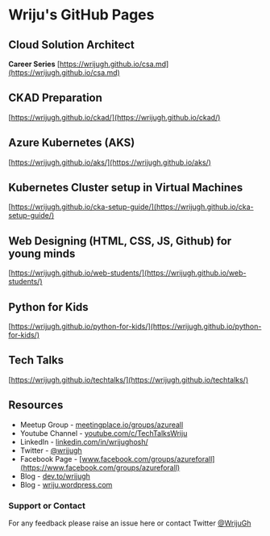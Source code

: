 # Wriju's GitHub Pages

## Cloud Solution Architect 
**Career Series**
[https://wrijugh.github.io/csa.md](https://wrijugh.github.io/csa.md)

## CKAD Preparation

[https://wrijugh.github.io/ckad/](https://wrijugh.github.io/ckad/)

## Azure Kubernetes (AKS)

[https://wrijugh.github.io/aks/](https://wrijugh.github.io/aks/)

## Kubernetes Cluster setup in Virtual Machines

[https://wrijugh.github.io/cka-setup-guide/](https://wrijugh.github.io/cka-setup-guide/)

## Web Designing (HTML, CSS, JS, Github) for young minds

[https://wrijugh.github.io/web-students/](https://wrijugh.github.io/web-students/)

## Python for Kids

[https://wrijugh.github.io/python-for-kids/](https://wrijugh.github.io/python-for-kids/)

## Tech Talks 

[https://wrijugh.github.io/techtalks/](https://wrijugh.github.io/techtalks/)

## Resources

- Meetup Group - [meetingplace.io/groups/azureall](https://meetingplace.io/groups/azureall)
- Youtube Channel - [youtube.com/c/TechTalksWriju](https://www.youtube.com/c/TechTalksWriju?sub_confirmation=1)
- LinkedIn - [linkedin.com/in/wrijughosh/](https://www.linkedin.com/in/wrijughosh/)
- Twitter - [@wrijugh](https://twitter.com/wrijugh)
- Facebook Page - [www.facebook.com/groups/azureforall](https://www.facebook.com/groups/azureforall)
- Blog - [dev.to/wrijugh](https://dev.to/wrijugh)
- Blog - [wriju.wordpress.com](https://wriju.wordpress.com/)

### Support or Contact

For any feedback please raise an issue here or contact Twitter [@WrijuGh](https://twitter.com/wrijugh)

